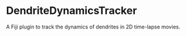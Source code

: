 # DendriteDynamicsTracker
A Fiji plugin to track the dynamics of dendrites in 2D time-lapse movies.
